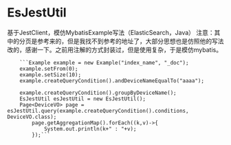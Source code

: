 # EsJestUtil
基于JestClient，模仿MybatisExample写法（ElasticSearch，Java）
注意：其中的分页是参考来的，但是我找不到参考的地址了，大部分思想也是仿照他的写法改的，感谢一下。之前用注解的方式封装过，但是使用复杂，于是模仿mybatis。

        ```Example example = new Example("index_name", "_doc");
        example.setFrom(0);
        example.setSize(10);
        example.createQueryCondition().andDeviceNameEqualTo("aaaa");

        example.createQueryCondition().groupByDeviceName();
        EsJestUtil esJestUtil = new EsJestUtil();
        Page<DeviceVO> page = esJestUtil.query(example.createQueryCondition().conditions, DeviceVO.class);
            page.getAggregationMap().forEach((k,v)->{
                System.out.println(k+" : "+v);
            });```
